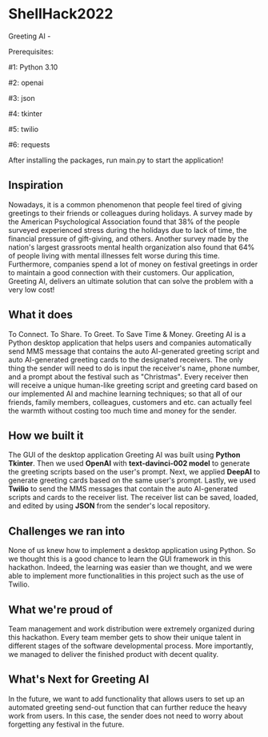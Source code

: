 # ShellHack2022

Greeting AI - 


Prerequisites:

#1: Python 3.10

#2: openai

#3: json

#4: tkinter

#5: twilio

#6: requests


After installing the packages, run main.py to start the application!







## Inspiration 
Nowadays, it is a common phenomenon that people feel tired of giving greetings to their friends or colleagues during holidays. A survey made by the American Psychological Association found that 38% of the people surveyed experienced stress during the holidays due to lack of time, the financial pressure of gift-giving, and others. Another survey made by the nation's largest grassroots mental health organization also found that 64% of people living with mental illnesses felt worse during this time. Furthermore, companies spend a lot of money on festival greetings in order to maintain a good connection with their customers. Our application, Greeting AI, delivers an ultimate solution that can solve the problem with a very low cost!

## What it does
To Connect. To Share. To Greet. To Save Time & Money. Greeting AI is a Python desktop application that helps users and companies automatically send MMS message that contains the auto AI-generated greeting script and auto AI-generated greeting cards to the designated receivers. The only thing the sender will need to do is input the receiver's name, phone number, and a prompt about the festival such as "Christmas". Every receiver then will receive a unique human-like greeting script and greeting card based on our implemented AI and machine learning techniques; so that all of our friends, family members, colleagues, customers and etc. can actually feel the warmth without costing too much time and money for the sender.

## How we built it
The GUI of the desktop application Greeting AI was built using **Python Tkinter**. Then we used **OpenAI** with **text-davinci-002 model** to generate the greeting scripts based on the user's prompt. Next, we applied **DeepAI** to generate greeting cards based on the same user's prompt. Lastly, we used **Twilio** to send the MMS messages that contain the auto AI-generated scripts and cards to the receiver list. The receiver list can be saved, loaded, and edited by using **JSON** from the sender's local repository.

## Challenges we ran into
None of us knew how to implement a desktop application using Python. So we thought this is a good chance to learn the GUI framework in this hackathon. Indeed, the learning was easier than we thought, and we were able to implement more functionalities in this project such as the use of Twilio.

## What we're proud of 
Team management and work distribution were extremely organized during this hackathon. Every team member gets to show their unique talent in different stages of the software developmental process. More importantly, we managed to deliver the finished product with decent quality.

## What's Next for Greeting AI
In the future, we want to add functionality that allows users to set up an automated greeting send-out function that can further reduce the heavy work from users. In this case, the sender does not need to worry about forgetting any festival in the future.  





